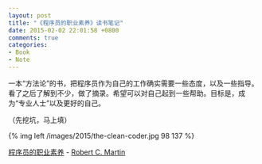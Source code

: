 ```yaml
---
layout: post
title: "《程序员的职业素养》读书笔记"
date: 2015-02-02 22:01:58 +0800
comments: true
categories:
- Book
- Note
---
```


一本“方法论”的书，把程序员作为自己的工作确实需要一些态度，以及一些指导。看了之后了解到不少，做了摘录。希望可以对自己起到一些帮助。目标是，成为“专业人士”以及更好的自己。

<!-- more -->

（先挖坑，马上填）

{% img left /images/2015/the-clean-coder.jpg 98 137 %}

[程序员的职业素养](http://book.douban.com/subject/11614538/) - [Robert C. Martin](http://en.wikipedia.org/wiki/Robert_Cecil_Martin)